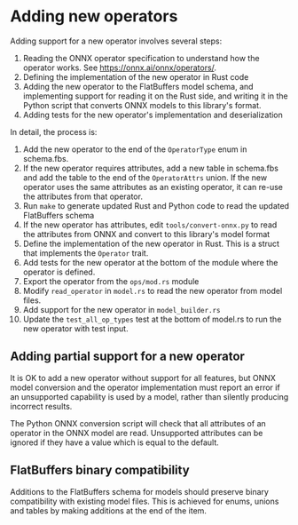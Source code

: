 # Adding new operators

Adding support for a new operator involves several steps:

 1. Reading the ONNX operator specification to understand how the operator
    works. See https://onnx.ai/onnx/operators/.
 2. Defining the implementation of the new operator in Rust code
 3. Adding the new operator to the FlatBuffers model schema, and implementing
    support for reading it on the Rust side, and writing it in the Python
    script that converts ONNX models to this library's format.
 4. Adding tests for the new operator's implementation and deserialization

In detail, the process is:

1. Add the new operator to the end of the `OperatorType` enum in schema.fbs.
2. If the new operator requires attributes, add a new table in schema.fbs and
   add the table to the end of the `OperatorAttrs` union. If the new operator
   uses the same attributes as an existing operator, it can re-use the
   attributes from that operator.
3. Run `make` to generate updated Rust and Python code to read the updated
   FlatBuffers schema
4. If the new operator has attributes, edit `tools/convert-onnx.py` to read
   the attributes from ONNX and convert to this library's model format
5. Define the implementation of the new operator in Rust. This is a struct
   that implements the `Operator` trait.
6. Add tests for the new operator at the bottom of the module where the
   operator is defined.
7. Export the operator from the `ops/mod.rs` module
8. Modify `read_operator` in `model.rs` to read the new operator from model
   files.
9. Add support for the new operator in `model_builder.rs`
10. Update the `test_all_op_types` test at the bottom of model.rs to run the
    new operator with test input.

## Adding partial support for a new operator

It is OK to add a new operator without support for all features, but ONNX model
conversion and the operator implementation must report an error if an
unsupported capability is used by a model, rather than silently producing
incorrect results.

The Python ONNX conversion script will check that all attributes of an operator
in the ONNX model are read. Unsupported attributes can be ignored if they have
a value which is equal to the default.

## FlatBuffers binary compatibility

Additions to the FlatBuffers schema for models should preserve binary
compatibility with existing model files. This is achieved for enums, unions and
tables by making additions at the end of the item.
